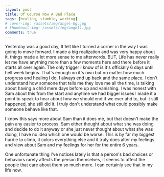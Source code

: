```yaml
---
layout: post
title: Of Course Now A Bad Place
tags: [healing, stumble, working]
# cover-img: /assets/img/angel-bg.jpg
# thumbnail-img: /assets/img/angel1.jpg
comments: true
---
```

Yesterday was a good day, It felt like I turned a corner in the way I was going to move forward. I made a big realization and was very happy about it, things made a lot more sense to me afterwords. BUT, Life has never really let me have anything more than a few moments here and there before it starts all over again. The only trigger I know of is it's officially 6 days until hell week begins. That's enough on it's own but no matter how much progress and healing I do, I always end up back and the same place. I don't understand how someone that tells me they love me all the time, is talking about having a child mere days before up and vanishing. I was honest with Sam about this from the start and anytime we had bigger issues I made it a point to speak to hear about how we should end if we ever ahd to, but it still happened, she still did it. I truly don't understand what could possibly make someone behave like that.  
  
I know this says more about Sam than it does me, but that doesn't make the pain any easier to process. Sam either thought about what she was doing and decide to do it anyway or she just never thought about what she was doing, I have no idea which one would be worse. This is by far my biggest hurdle to climb, it colors everything else and it truly does alter my feelings and view about Sam and my feelings for her for the entire 6 years.  

One unfortunate thing I've notices lately is that a person's bad choices or behaviors rarely affects the person themselves, it seems to affect the people that care about them so much more. I can certainly see that in my life now.